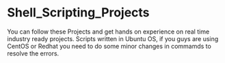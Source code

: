 # Shell_Scripting_Projects
You can follow these Projects and get hands on experience on real time industry ready projects.
Scripts written in Ubuntu OS, if you guys are using CentOS or Redhat you need to do some minor changes in commamds to resolve the errors.
